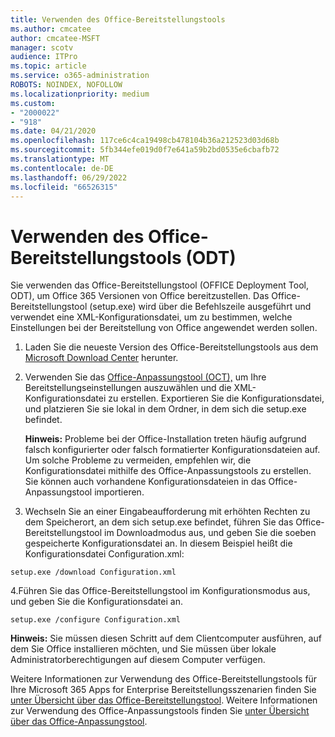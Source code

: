 ```yaml
---
title: Verwenden des Office-Bereitstellungstools
ms.author: cmcatee
author: cmcatee-MSFT
manager: scotv
audience: ITPro
ms.topic: article
ms.service: o365-administration
ROBOTS: NOINDEX, NOFOLLOW
ms.localizationpriority: medium
ms.custom:
- "2000022"
- "918"
ms.date: 04/21/2020
ms.openlocfilehash: 117ce6c4ca19498cb478104b36a212523d03d68b
ms.sourcegitcommit: 5fb344efe019d0f7e641a59b2bd0535e6cbafb72
ms.translationtype: MT
ms.contentlocale: de-DE
ms.lasthandoff: 06/29/2022
ms.locfileid: "66526315"
---
```

# <a name="using-the-office-deployment-tool-odt"></a>Verwenden des Office-Bereitstellungstools (ODT)

Sie verwenden das Office-Bereitstellungstool (OFFICE Deployment Tool, ODT), um Office 365 Versionen von Office bereitzustellen. Das Office-Bereitstellungstool (setup.exe) wird über die Befehlszeile ausgeführt und verwendet eine XML-Konfigurationsdatei, um zu bestimmen, welche Einstellungen bei der Bereitstellung von Office angewendet werden sollen.
  
1. Laden Sie die neueste Version des Office-Bereitstellungstools aus dem [Microsoft Download Center](https://go.microsoft.com/fwlink/p/?LinkID=626065) herunter.

2. Verwenden Sie das [Office-Anpassungstool (OCT),](https://config.office.com) um Ihre Bereitstellungseinstellungen auszuwählen und die XML-Konfigurationsdatei zu erstellen. Exportieren Sie die Konfigurationsdatei, und platzieren Sie sie lokal in dem Ordner, in dem sich die setup.exe befindet.

    **Hinweis:** Probleme bei der Office-Installation treten häufig aufgrund falsch konfigurierter oder falsch formatierter Konfigurationsdateien auf. Um solche Probleme zu vermeiden, empfehlen wir, die Konfigurationsdatei mithilfe des Office-Anpassungstools zu erstellen. Sie können auch vorhandene Konfigurationsdateien in das Office-Anpassungstool importieren.

3. Wechseln Sie an einer Eingabeaufforderung mit erhöhten Rechten zu dem Speicherort, an dem sich setup.exe befindet, führen Sie das Office-Bereitstellungstool im Downloadmodus aus, und geben Sie die soeben gespeicherte Konfigurationsdatei an. In diesem Beispiel heißt die Konfigurationsdatei Configuration.xml:

```setup.exe /download Configuration.xml```

4.Führen Sie das Office-Bereitstellungstool im Konfigurationsmodus aus, und geben Sie die Konfigurationsdatei an.

```setup.exe /configure Configuration.xml```

**Hinweis:** Sie müssen diesen Schritt auf dem Clientcomputer ausführen, auf dem Sie Office installieren möchten, und Sie müssen über lokale Administratorberechtigungen auf diesem Computer verfügen.

Weitere Informationen zur Verwendung des Office-Bereitstellungstools für Ihre Microsoft 365 Apps for Enterprise Bereitstellungsszenarien finden Sie [unter Übersicht über das Office-Bereitstellungstool](https://docs.microsoft.com/deployoffice/overview-office-deployment-tool). Weitere Informationen zur Verwendung des Office-Anpassungstools finden Sie [unter Übersicht über das Office-Anpassungstool](https://docs.microsoft.com/DeployOffice/overview-of-the-office-customization-tool-for-click-to-run).
